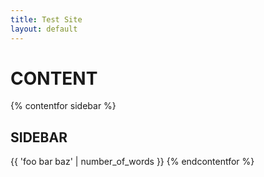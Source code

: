 ```yaml
---
title: Test Site
layout: default
---
```


# CONTENT


{% contentfor sidebar %}
## SIDEBAR
{{ 'foo bar baz' | number_of_words }}
{% endcontentfor %}


